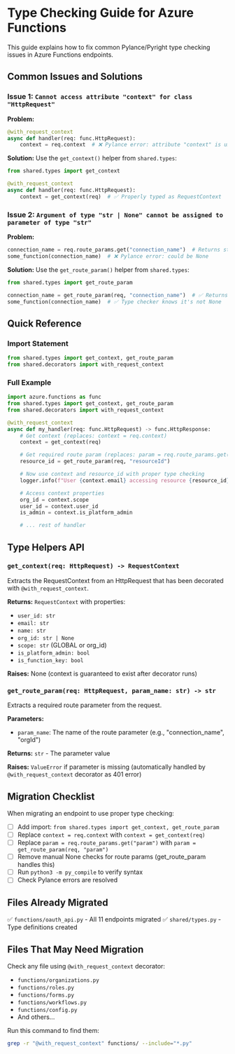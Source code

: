 # Type Checking Guide for Azure Functions

This guide explains how to fix common Pylance/Pyright type checking issues in Azure Functions endpoints.

## Common Issues and Solutions

### Issue 1: `Cannot access attribute "context" for class "HttpRequest"`

**Problem:**
```python
@with_request_context
async def handler(req: func.HttpRequest):
    context = req.context  # ❌ Pylance error: attribute "context" is unknown
```

**Solution:**
Use the `get_context()` helper from `shared.types`:

```python
from shared.types import get_context

@with_request_context
async def handler(req: func.HttpRequest):
    context = get_context(req)  # ✅ Properly typed as RequestContext
```

### Issue 2: `Argument of type "str | None" cannot be assigned to parameter of type "str"`

**Problem:**
```python
connection_name = req.route_params.get("connection_name")  # Returns str | None
some_function(connection_name)  # ❌ Pylance error: could be None
```

**Solution:**
Use the `get_route_param()` helper from `shared.types`:

```python
from shared.types import get_route_param

connection_name = get_route_param(req, "connection_name")  # ✅ Returns str (raises ValueError if None)
some_function(connection_name)  # ✅ Type checker knows it's not None
```

## Quick Reference

### Import Statement

```python
from shared.types import get_context, get_route_param
from shared.decorators import with_request_context
```

### Full Example

```python
import azure.functions as func
from shared.types import get_context, get_route_param
from shared.decorators import with_request_context

@with_request_context
async def my_handler(req: func.HttpRequest) -> func.HttpResponse:
    # Get context (replaces: context = req.context)
    context = get_context(req)

    # Get required route param (replaces: param = req.route_params.get("param"))
    resource_id = get_route_param(req, "resourceId")

    # Now use context and resource_id with proper type checking
    logger.info(f"User {context.email} accessing resource {resource_id}")

    # Access context properties
    org_id = context.scope
    user_id = context.user_id
    is_admin = context.is_platform_admin

    # ... rest of handler
```

## Type Helpers API

### `get_context(req: HttpRequest) -> RequestContext`

Extracts the RequestContext from an HttpRequest that has been decorated with `@with_request_context`.

**Returns:** `RequestContext` with properties:
- `user_id: str`
- `email: str`
- `name: str`
- `org_id: str | None`
- `scope: str` (GLOBAL or org_id)
- `is_platform_admin: bool`
- `is_function_key: bool`

**Raises:** None (context is guaranteed to exist after decorator runs)

### `get_route_param(req: HttpRequest, param_name: str) -> str`

Extracts a required route parameter from the request.

**Parameters:**
- `param_name`: The name of the route parameter (e.g., "connection_name", "orgId")

**Returns:** `str` - The parameter value

**Raises:** `ValueError` if parameter is missing (automatically handled by `@with_request_context` decorator as 401 error)

## Migration Checklist

When migrating an endpoint to use proper type checking:

- [ ] Add import: `from shared.types import get_context, get_route_param`
- [ ] Replace `context = req.context` with `context = get_context(req)`
- [ ] Replace `param = req.route_params.get("param")` with `param = get_route_param(req, "param")`
- [ ] Remove manual None checks for route params (get_route_param handles this)
- [ ] Run `python3 -m py_compile` to verify syntax
- [ ] Check Pylance errors are resolved

## Files Already Migrated

✅ `functions/oauth_api.py` - All 11 endpoints migrated
✅ `shared/types.py` - Type definitions created

## Files That May Need Migration

Check any file using `@with_request_context` decorator:
- `functions/organizations.py`
- `functions/roles.py`
- `functions/forms.py`
- `functions/workflows.py`
- `functions/config.py`
- And others...

Run this command to find them:
```bash
grep -r "@with_request_context" functions/ --include="*.py"
```
